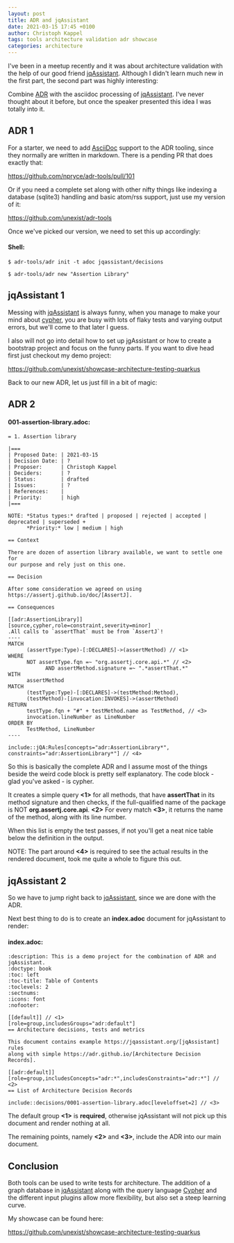 ```yaml
---
layout: post
title: ADR and jqAssistant
date: 2021-03-15 17:45 +0100
author: Christoph Kappel
tags: tools architecture validation adr showcase
categories: architecture
---
```

I've been in a meetup recently and it was about architecture validation with the help of
our good friend [jqAssistant][1]. Although I didn't learn much new in the
first part, the second part was highly interesting:

Combine [ADR][2] with the asciidoc processing of [jqAssistant][1].
I've never thought about it before, but once the speaker presented this idea I was totally into it.

## ADR 1

For a starter, we need to add [AsciiDoc][3] support to the ADR tooling,
since they normally are written in markdown. There is a pending PR that does exactly that:

<https://github.com/npryce/adr-tools/pull/101>

Or if you need a complete set along with other nifty things like indexing a database
(sqlite3) handling and basic atom/rss support, just use my version of it:

<https://github.com/unexist/adr-tools>

Once we've picked our version, we need to set this up accordingly:

#### **Shell:**
```shell
$ adr-tools/adr init -t adoc jqassistant/decisions

$ adr-tools/adr new "Assertion Library"
```

## jqAssistant 1

Messing with [jqAssistant][1] is always funny, when you manage to make your mind about [cypher][4],
you are busy with lots of flaky tests and varying output errors, but we'll come to that later I
guess.

I also will not go into detail how to set up jgAssistant or how to create a bootstrap project and
focus on the funny parts. If you want to dive head first just checkout my demo project:

<https://github.com/unexist/showcase-architecture-testing-quarkus>

Back to our new ADR, let us just fill in a bit of magic:

## ADR 2

#### **001-assertion-library.adoc:**
```asciidoc
= 1. Assertion library

|===
| Proposed Date: | 2021-03-15
| Decision Date: | ?
| Proposer:      | Christoph Kappel
| Deciders:      | ?
| Status:        | drafted
| Issues:        | ?
| References:    |
| Priority:      | high
|===

NOTE: *Status types:* drafted | proposed | rejected | accepted | deprecated | superseded +
      *Priority:* low | medium | high

== Context

There are dozen of assertion library available, we want to settle one for
our purpose and rely just on this one.

== Decision

After some consideration we agreed on using https://assertj.github.io/doc/[AssertJ].

== Consequences

[[adr:AssertionLibrary]]
[source,cypher,role=constraint,severity=minor]
.All calls to `assertThat` must be from `AssertJ`!
----
MATCH
      (assertType:Type)-[:DECLARES]->(assertMethod) // <1>
WHERE
      NOT assertType.fqn =~ "org.assertj.core.api.*" // <2>
            AND assertMethod.signature =~ ".*assertThat.*"
WITH
      assertMethod
MATCH
      (testType:Type)-[:DECLARES]->(testMethod:Method),
      (testMethod)-[invocation:INVOKES]->(assertMethod)
RETURN
      testType.fqn + "#" + testMethod.name as TestMethod, // <3>
      invocation.lineNumber as LineNumber
ORDER BY
      TestMethod, LineNumber
----

include::jQA:Rules[concepts="adr:AssertionLibrary*", constraints="adr:AssertionLibrary*"] // <4>
```

So this is basically the complete ADR and I assume most of the things beside the weird code block
is pretty self explanatory.
The code block - glad you've asked - is cypher.

It creates a simple query **<1>** for all methods, that have **assertThat** in its method signature
and then checks, if the full-qualified name of the package is NOT **org.assertj.core.api**. **<2>**
For every match **<3>**, it returns the name of the method, along with its line number.

When this list is empty the test passes, if not you'll get a neat nice table below the definition
in the output.

NOTE: The part around **<4>** is required to see the actual results in the rendered document, took
      me quite a whole to figure this out.

## jqAssistant 2

So we have to jump right back to [jqAssistant][1], since we are done with the ADR.

Next best thing to do is to create an **index.adoc** document for jqAssistant to render:

#### **index.adoc:**
```asciidoc
:description: This is a demo project for the combination of ADR and jqAssistant.
:doctype: book
:toc: left
:toc-title: Table of Contents
:toclevels: 2
:sectnums:
:icons: font
:nofooter:

[[default]] // <1>
[role=group,includesGroups="adr:default"]
== Architecture decisions, tests and metrics

This document contains example https://jqassistant.org/[jqAssistant] rules
along with simple https://adr.github.io/[Architecture Decision Records].

[[adr:default]]
[role=group,includesConcepts="adr:*",includesConstraints="adr:*"] // <2>
== List of Architecture Decision Records

include::decisions/0001-assertion-library.adoc[leveloffset=2] // <3>
```

The default group **<1>** is **required**, otherwise jqAssistant will not pick up this document
and render nothing at all.

The remaining points, namely **<2>** and **<3>**, include the ADR into our main document.

## Conclusion

Both tools can be used to write tests for architecture. The addition of a graph database in
[jqAssistant][1] along with the query language [Cypher][4] and the different input plugins allow
more flexibility, but also set a steep learning curve.

My showcase can be found here:

<https://github.com/unexist/showcase-architecture-testing-quarkus>

[1]: https://jqassistant.org
[2]: https://adr.github.io/
[3]: https://asciidoc.org/
[4]: https://neo4j.com/developer/cypher/